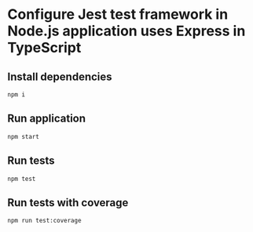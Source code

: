 # Configure Jest test framework in Node.js application uses Express in TypeScript

## Install dependencies
```
npm i
```

## Run application
```
npm start
```

## Run tests
```
npm test
```

## Run tests with coverage
```
npm run test:coverage
```
